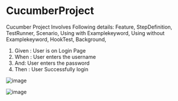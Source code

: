 # CucumberProject

Cucumber Project Involves Following details:
Feature,
StepDefinition,
TestRunner,
Scenario, 
Using with Examplekeyword,
Using without Examplekeyword,
HookTest,
Background,

1. Given : User is on Login Page
2. When : User enters the username
3. And: User enters the password
4. Then : User Successfully login


![image](https://github.com/user-attachments/assets/754af97f-1b2b-46b5-8670-4383e958a89a)



![image](https://github.com/user-attachments/assets/5b1f535b-98db-4df6-94b9-366348f66fab)

